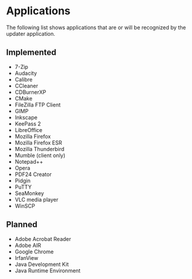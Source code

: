 # Applications

The following list shows applications that are or will be recognized by the
updater application.

## Implemented

* 7-Zip
* Audacity
* Calibre
* CCleaner
* CDBurnerXP
* CMake
* FileZilla FTP Client
* GIMP
* Inkscape
* KeePass 2
* LibreOffice
* Mozilla Firefox
* Mozilla Firefox ESR
* Mozilla Thunderbird
* Mumble (client only)
* Notepad++
* Opera
* PDF24 Creator
* Pidgin
* PuTTY
* SeaMonkey
* VLC media player
* WinSCP

## Planned

* Adobe Acrobat Reader
* Adobe AIR
* Google Chrome
* IrfanView
* Java Development Kit
* Java Runtime Environment
